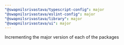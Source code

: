 ```yaml
---
"@swapnilsrivastava/typescript-config": major
"@swapnilsrivastava/eslint-config": major
"@swapnilsrivastava/library": major
"@swapnilsrivastava/ui": major
---
```


Incrementing the major version of each of the packages

